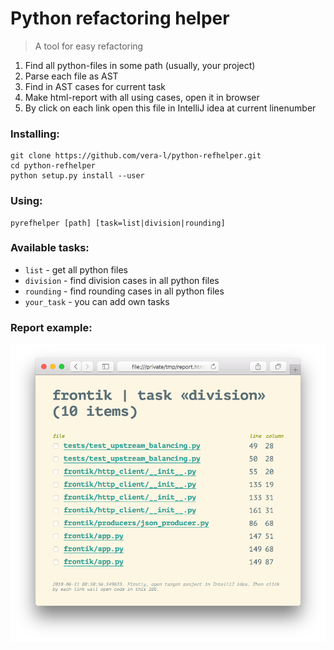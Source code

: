 # Python refactoring helper

> A tool for easy refactoring

1. Find all python-files in some path (usually, your project)
2. Parse each file as AST
3. Find in AST cases for current task
4. Make html-report with all using cases, open it in browser
5. By click on each link open this file in IntelliJ idea at current linenumber

### Installing:

```shell
git clone https://github.com/vera-l/python-refhelper.git
cd python-refhelper
python setup.py install --user
```

### Using:

```
pyrefhelper [path] [task=list|division|rounding]
```

### Available tasks:

* `list` - get all python files
* `division` - find division cases in all python files
* `rounding` - find rounding cases in all python files
* `your_task` - you can add own tasks

### Report example:

![pyrefhelper screenshot](pyrefhelper_screenshot.png)

